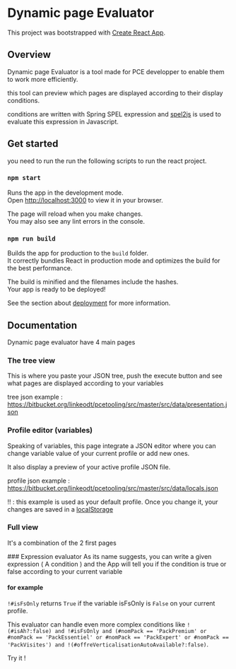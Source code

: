 # Dynamic page Evaluator

This project was bootstrapped with [Create React App](https://github.com/facebook/create-react-app).

## Overview

Dynamic page Evaluator is a tool made for PCE developper to enable them to work more efficiently.

this tool can preview which pages are displayed according to their display conditions.

conditions are written with Spring SPEL expression and [spel2js](https://www.npmjs.com/package/spel2js) is used to evaluate this expression in Javascript.

## Get started

you need to run the run the following scripts to run the react project.

### `npm start`

Runs the app in the development mode.\
Open [http://localhost:3000](http://localhost:3000) to view it in your browser.

The page will reload when you make changes.\
You may also see any lint errors in the console.

### `npm run build`

Builds the app for production to the `build` folder.\
It correctly bundles React in production mode and optimizes the build for the best performance.

The build is minified and the filenames include the hashes.\
Your app is ready to be deployed!

See the section about [deployment](https://facebook.github.io/create-react-app/docs/deployment) for more information.

## Documentation

Dynamic page evaluator have 4 main pages

### The tree view

This is where you paste your JSON tree, push the execute button and see what pages are displayed according to your variables

tree json example : https://bitbucket.org/linkeodt/pcetooling/src/master/src/data/presentation.json

### Profile editor (variables)

Speaking of variables, this page integrate a JSON editor where you can change variable value of your current profile or add new ones.

It also display a preview of your active profile JSON file.

profile json example : https://bitbucket.org/linkeodt/pcetooling/src/master/src/data/locals.json

!! : this example is used as your default profile. Once you change it, your changes are saved in a [localStorage](https://developer.mozilla.org/fr/docs/Web/API/Window/localStorage)

### Full view

It's a combination of the 2 first pages

### Expression evaluator
As its name suggests, you can write a given expression ( A condition ) and the App will tell you if the condition is true or false according to your current variable

#### for example

`!#isFsOnly` returns `True` if the variable isFsOnly is `False` on your current profile.

This evaluator can handle even more complex conditions like `!(#isAh?:false) and !#isFsOnly and (#nomPack == 'PackPremium' or #nomPack == 'PackEssentiel' or #nomPack == 'PackExpert' or #nomPack == 'PackVisites') and !(#offreVerticalisationAutoAvailable?:false)`.

Try it !
